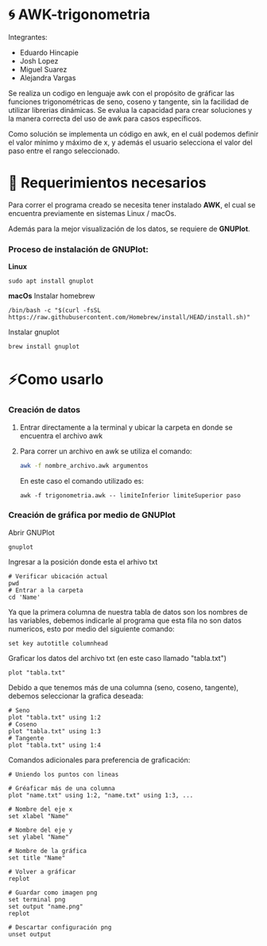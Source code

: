 # 🌀 AWK-trigonometria

Integrantes:

- Eduardo Hincapie 
- Josh Lopez 
- Miguel Suarez 
- Alejandra Vargas

Se realiza un codigo en lenguaje awk con el propósito de gráficar las funciones trigonométricas de seno, coseno y tangente, sin la facilidad de utilizar librerias dinámicas. Se evalua la capacidad para crear soluciones y la manera correcta del uso de awk para casos específicos.

Como solución se implementa un código en awk, en el cuál podemos definir el valor mínimo y máximo de x, y además el usuario selecciona el valor del paso entre el rango seleccionado.



# 🧷 Requerimientos necesarios

Para correr el programa creado se necesita tener instalado **AWK**, el cual se encuentra previamente en sistemas Linux / macOs.

Además para la mejor visualización de los datos, se requiere de **GNUPlot**.

### Proceso de instalación de GNUPlot: 

**Linux**
```
sudo apt install gnuplot
```

**macOs**
Instalar homebrew

```
/bin/bash -c "$(curl -fsSL https://raw.githubusercontent.com/Homebrew/install/HEAD/install.sh)"
```

Instalar gnuplot

```
brew install gnuplot
```



# ⚡Como usarlo

### Creación de datos

1. Entrar directamente a la terminal y ubicar la carpeta en donde se encuentra el archivo awk
2. Para correr un archivo en awk se utiliza el comando:
   
    ```sh
    awk -f nombre_archivo.awk argumentos
    ```
    
   En este caso el comando utilizado es:
   
   ```
   awk -f trigonometria.awk -- limiteInferior limiteSuperior paso
   ```

### Creación de gráfica por medio de GNUPlot

Abrir GNUPlot
 ```
gnuplot
```

Ingresar a la posición donde esta el arhivo txt
```
# Verificar ubicación actual
pwd
# Entrar a la carpeta
cd 'Name'
```

Ya que la primera columna de nuestra tabla de datos son los nombres de las variables, debemos indicarle al programa que esta fila no son datos numericos, esto por medio del siguiente comando:
```
set key autotitle columnhead
```

Graficar los datos del archivo txt (en este caso llamado "tabla.txt")
```
plot "tabla.txt"
```

Debido a que tenemos más de una columna (seno, coseno, tangente), debemos seleccionar la grafica deseada:
```
# Seno
plot "tabla.txt" using 1:2
# Coseno
plot "tabla.txt" using 1:3
# Tangente
plot "tabla.txt" using 1:4
```

Comandos adicionales para preferencia de graficación:
```
# Uniendo los puntos con lineas

# Gréaficar más de una columna
plot "name.txt" using 1:2, "name.txt" using 1:3, ...

# Nombre del eje x
set xlabel "Name"

# Nombre del eje y
set ylabel "Name"

# Nombre de la gráfica
set title "Name"

# Volver a gráficar
replot

# Guardar como imagen png
set terminal png
set output "name.png"
replot

# Descartar configuración png
unset output
```
